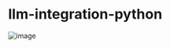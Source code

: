 # llm-integration-python

![image](https://github.com/user-attachments/assets/d9b6d124-4f60-42a2-81a0-1ba6f214a193)
